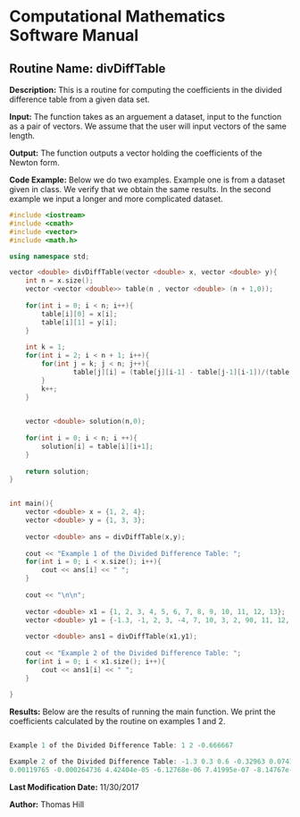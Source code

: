 # Computational Mathematics Software Manual

## **Routine Name:** divDiffTable

**Description:** This is a routine for computing the coefficients in the divided 
difference table from a given data set.  

**Input:**  The function takes as an arguement a dataset, input to the function as a pair
of vectors.  We assume that the user will input vectors of the same length.  

**Output:** The function outputs a vector holding the coefficients of the Newton form. 

**Code Example:** Below we do two examples.  Example one is from a dataset given in class.
We verify that we obtain the same results.  In the second example we input a longer and more
complicated dataset. 

```C++
#include <iostream>
#include <cmath>
#include <vector>
#include <math.h>

using namespace std;

vector <double> divDiffTable(vector <double> x, vector <double> y){
    int n = x.size();
    vector <vector <double>> table(n , vector <double> (n + 1,0));
    
    for(int i = 0; i < n; i++){
        table[i][0] = x[i];
        table[i][1] = y[i]; 
    }
    
    int k = 1; 
    for(int i = 2; i < n + 1; i++){
        for(int j = k; j < n; j++){
                table[j][i] = (table[j][i-1] - table[j-1][i-1])/(table[j][0] - table[j-k][0]);
        }
        k++; 
    }
    

    vector <double> solution(n,0); 
    
    for(int i = 0; i < n; i ++){
        solution[i] = table[i][i+1];
    }
    
    return solution;
}


int main(){
    vector <double> x = {1, 2, 4};
    vector <double> y = {1, 3, 3}; 
    
    vector <double> ans = divDiffTable(x,y);
    
    cout << "Example 1 of the Divided Difference Table: ";
    for(int i = 0; i < x.size(); i++){
        cout << ans[i] << " "; 
    }
    
    cout << "\n\n"; 
    
    vector <double> x1 = {1, 2, 3, 4, 5, 6, 7, 8, 9, 10, 11, 12, 13};
    vector <double> y1 = {-1.3, -1, 2, 3, -4, 7, 10, 3, 2, 90, 11, 12, 13}; 
    
    vector <double> ans1 = divDiffTable(x1,y1);
    
    cout << "Example 2 of the Divided Difference Table: ";
    for(int i = 0; i < x1.size(); i++){
        cout << ans1[i] << " "; 
    }
       
}
```

**Results:** Below are the results of running the main function.  We print the coefficients
calculated by the routine on examples 1 and 2. 

```C++

Example 1 of the Divided Difference Table: 1 2 -0.666667 

Example 2 of the Divided Difference Table: -1.3 0.3 0.6 -0.32963 0.0741609 -0.00302606 -0.00317732 
0.00119765 -0.000264736 4.42404e-05 -6.12768e-06 7.41995e-07 -8.14767e-08 

```

**Last Modification Date:** 11/30/2017

**Author:** Thomas Hill
